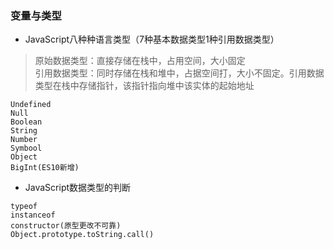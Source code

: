 ### 变量与类型

* JavaScript八种种语言类型（7种基本数据类型1种引用数据类型）

> 原始数据类型：直接存储在栈中，占用空间，大小固定<br>
> 引用数据类型：同时存储在栈和堆中，占据空间打，大小不固定。引用数据类型在栈中存储指针，该指针指向堆中该实体的起始地址

``` JS
Undefined
Null
Boolean
String
Number
Symbool
Object
BigInt(ES10新增)
```

* JavaScript数据类型的判断

``` JS
typeof
instanceof
constructor(原型更改不可靠)
Object.prototype.toString.call()
```
